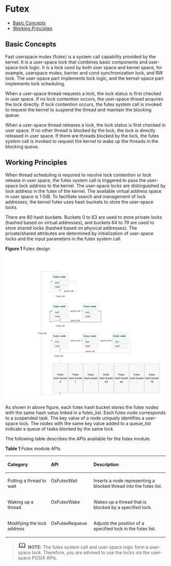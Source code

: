 # Futex<a name="EN-US_TOPIC_0000001078912732"></a>

-   [Basic Concepts](#section643519912920)
-   [Working Principles](#section16834132502910)

## Basic Concepts<a name="section643519912920"></a>

Fast userspace mutex \(futex\) is a system call capability provided by the kernel. It is a user-space lock that combines basic components and user-space lock logic. It is a lock used by both user space and kernel space, for example, userspace mutex, barrier and cond synchronization lock, and RW lock. The user-space part implements lock logic, and the kernel-space part implements lock scheduling.

When a user-space thread requests a lock, the lock status is first checked in user space. If no lock contention occurs, the user-space thread acquires the lock directly. If lock contention occurs, the futex system call is invoked to request the kernel to suspend the thread and maintain the blocking queue.

When a user-space thread releases a lock, the lock status is first checked in user space. If no other thread is blocked by the lock, the lock is directly released in user space. If there are threads blocked by the lock, the futex system call is invoked to request the kernel to wake up the threads in the blocking queue.

## Working Principles<a name="section16834132502910"></a>

When thread scheduling is required to resolve lock contention or lock release in user space, the futex system call is triggered to pass the user-space lock address to the kernel. The user-space locks are distinguished by lock address in the futex of the kernel. The available virtual address space in user space is 1 GiB. To facilitate search and management of lock addresses, the kernel futex uses hash buckets to store the user-space locks.

There are 80 hash buckets. Buckets 0 to 63 are used to store private locks \(hashed based on virtual addresses\), and buckets 64 to 79 are used to store shared locks \(hashed based on physical addresses\). The private/shared attributes are determined by initialization of user-space locks and the input parameters in the futex system call.

**Figure  1**  Futex design<a name="fig651353710598"></a>  
![](figure/futex-design.jpg "futex-design")

As shown in above figure, each futex hash bucket stores the futex nodes with the same hash value linked in a futex\_list. Each futex node corresponds to a suspended task. The key value of a node uniquely identifies a user-space lock. The nodes with the same key value added to a queue\_list indicate a queue of tasks blocked by the same lock.

The following table describes the APIs available for the futex module.

**Table  1**  Futex module APIs

<a name="table1316220185211"></a>
<table><thead align="left"><tr id="row191622182021"><th class="cellrowborder" valign="top" width="27.09270927092709%" id="mcps1.2.4.1.1"><p id="p13162121815218"><a name="p13162121815218"></a><a name="p13162121815218"></a>Category</p>
</th>
<th class="cellrowborder" valign="top" width="26.52265226522652%" id="mcps1.2.4.1.2"><p id="p12162618623"><a name="p12162618623"></a><a name="p12162618623"></a>API</p>
</th>
<th class="cellrowborder" valign="top" width="46.384638463846386%" id="mcps1.2.4.1.3"><p id="p16162118427"><a name="p16162118427"></a><a name="p16162118427"></a>Description</p>
</th>
</tr>
</thead>
<tbody><tr id="row04981218910"><td class="cellrowborder" valign="top" width="27.09270927092709%" headers="mcps1.2.4.1.1 "><p id="p6462616696"><a name="p6462616696"></a><a name="p6462616696"></a>Putting a thread to wait</p>
</td>
<td class="cellrowborder" valign="top" width="26.52265226522652%" headers="mcps1.2.4.1.2 "><p id="p164931214913"><a name="p164931214913"></a><a name="p164931214913"></a>OsFutexWait</p>
</td>
<td class="cellrowborder" valign="top" width="46.384638463846386%" headers="mcps1.2.4.1.3 "><p id="p8504121996"><a name="p8504121996"></a><a name="p8504121996"></a>Inserts a node representing a blocked thread into the futex list.</p>
</td>
</tr>
<tr id="row7162101814216"><td class="cellrowborder" valign="top" width="27.09270927092709%" headers="mcps1.2.4.1.1 "><p id="p37331032985"><a name="p37331032985"></a><a name="p37331032985"></a>Waking up a thread</p>
</td>
<td class="cellrowborder" valign="top" width="26.52265226522652%" headers="mcps1.2.4.1.2 "><p id="p816311185217"><a name="p816311185217"></a><a name="p816311185217"></a>OsFutexWake</p>
</td>
<td class="cellrowborder" valign="top" width="46.384638463846386%" headers="mcps1.2.4.1.3 "><p id="p161632181721"><a name="p161632181721"></a><a name="p161632181721"></a>Wakes up a thread that is blocked by a specified lock.</p>
</td>
</tr>
<tr id="row101631818620"><td class="cellrowborder" valign="top" width="27.09270927092709%" headers="mcps1.2.4.1.1 "><p id="p146111936887"><a name="p146111936887"></a><a name="p146111936887"></a>Modifying the lock address</p>
</td>
<td class="cellrowborder" valign="top" width="26.52265226522652%" headers="mcps1.2.4.1.2 "><p id="p71633181125"><a name="p71633181125"></a><a name="p71633181125"></a>OsFutexRequeue</p>
</td>
<td class="cellrowborder" valign="top" width="46.384638463846386%" headers="mcps1.2.4.1.3 "><p id="p151631718124"><a name="p151631718124"></a><a name="p151631718124"></a>Adjusts the position of a specified lock in the futex list.</p>
</td>
</tr>
</tbody>
</table>

>![](../public_sys-resources/icon-note.gif) **NOTE:** 
>The futex system call and user-space logic form a user-space lock. Therefore, you are advised to use the locks via the user-space POSIX APIs.

